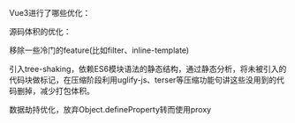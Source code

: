Vue3进行了哪些优化：

源码体积的优化：

移除一些冷门的feature(比如filter、inline-template)

引入tree-shaking，依赖ES6模块语法的静态结构，通过静态分析，将未被引入的代码块做标记，在压缩阶段利用uglify-js、terser等压缩功能句讲这些没用到的代码删掉，减少打包体积。

数据劫持优化，放弃Object.defineProperty转而使用proxy